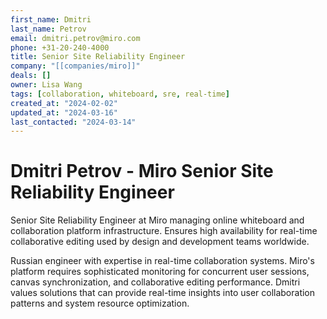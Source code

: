 ```yaml
---
first_name: Dmitri
last_name: Petrov
email: dmitri.petrov@miro.com
phone: +31-20-240-4000
title: Senior Site Reliability Engineer
company: "[[companies/miro]]"
deals: []
owner: Lisa Wang
tags: [collaboration, whiteboard, sre, real-time]
created_at: "2024-02-02"
updated_at: "2024-03-16"
last_contacted: "2024-03-14"
---
```


# Dmitri Petrov - Miro Senior Site Reliability Engineer

Senior Site Reliability Engineer at Miro managing online whiteboard and collaboration platform infrastructure. Ensures high availability for real-time collaborative editing used by design and development teams worldwide.

Russian engineer with expertise in real-time collaboration systems. Miro's platform requires sophisticated monitoring for concurrent user sessions, canvas synchronization, and collaborative editing performance. Dmitri values solutions that can provide real-time insights into user collaboration patterns and system resource optimization.